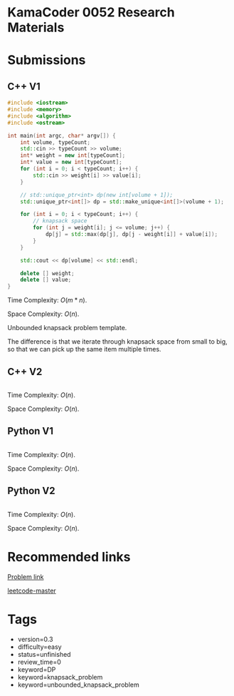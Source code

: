 # KamaCoder 0052 Research Materials

# Submissions

## C++ V1

```C++
#include <iostream>
#include <memory>
#include <algorithm>
#include <ostream>

int main(int argc, char* argv[]) {
    int volume, typeCount;
    std::cin >> typeCount >> volume;
    int* weight = new int[typeCount];
    int* value = new int[typeCount];
    for (int i = 0; i < typeCount; i++) {
        std::cin >> weight[i] >> value[i];
    }

    // std::unique_ptr<int> dp(new int[volume + 1]);
    std::unique_ptr<int[]> dp = std::make_unique<int[]>(volume + 1);

    for (int i = 0; i < typeCount; i++) {
        // knapsack space
        for (int j = weight[i]; j <= volume; j++) {
            dp[j] = std::max(dp[j], dp[j - weight[i]] + value[i]);
        }
    }

    std::cout << dp[volume] << std::endl;

    delete [] weight;
    delete [] value;
}
```

Time Complexity: $O(m * n)$.

Space Complexity: $O(n)$.

Unbounded knapsack problem template.

The difference is that we iterate through knapsack space from small to big, so that we can pick up the same item multiple times.

## C++ V2

```C++
```

Time Complexity: $O(n)$.

Space Complexity: $O(n)$.


## Python V1

```python
```

Time Complexity: $O(n)$.

Space Complexity: $O(n)$.


## Python V2

```python

```

Time Complexity: $O(n)$.

Space Complexity: $O(n)$.


# Recommended links

[Problem link](https://kamacoder.com/problempage.php?pid=1052)

[leetcode-master](https://github.com/youngyangyang04/leetcode-master/blob/master/problems/%E8%83%8C%E5%8C%85%E9%97%AE%E9%A2%98%E7%90%86%E8%AE%BA%E5%9F%BA%E7%A1%80%E5%AE%8C%E5%85%A8%E8%83%8C%E5%8C%85.md)


# Tags

- version=0.3
- difficulty=easy
- status=unfinished
- review_time=0
- keyword=DP
- keyword=knapsack_problem
- keyword=unbounded_knapsack_problem
